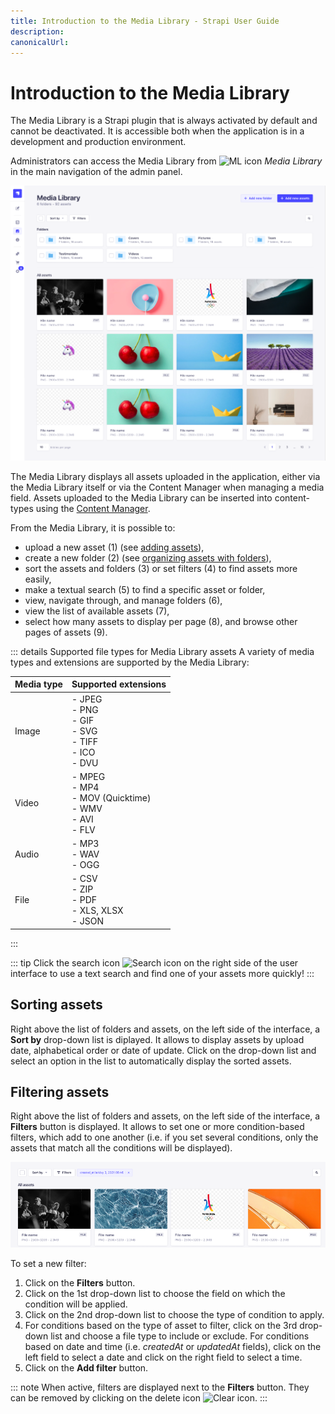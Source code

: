 ```yaml
---
title: Introduction to the Media Library - Strapi User Guide
description:
canonicalUrl:
---
```


<!-- TODO: update SEO -->

# Introduction to the Media Library

The Media Library is a Strapi plugin that is always activated by default and cannot be deactivated. It is accessible both when the application is in a development and production environment.

Administrators can access the Media Library from ![ML icon](../assets/icons/media_library.svg) _Media Library_ in the main navigation of the admin panel.

<!-- TODO: replace screenshot -->
![Media Library overview, annotated](../assets/media-library/media-library_overview.png)

The Media Library displays all assets uploaded in the application, either via the Media Library itself or via the Content Manager when managing a media field. Assets uploaded to the Media Library can be inserted into content-types using the [Content Manager](/user-docs/latest/content-manager/writing-content.md#filling-up-fields).

From the Media Library, it is possible to:

- upload a new asset (1) (see [adding assets](/user-docs/latest/media-library/adding-assets.md)),
- create a new folder (2) (see [organizing assets with folders](/user-docs/latest/media-library/organizing-assets-with-folders.md)),
- sort the assets and folders (3) or set filters (4) to find assets more easily,
- make a textual search (5) to find a specific asset or folder,
- view, navigate through, and manage folders (6),
- view the list of available assets (7),
- select how many assets to display per page (8), and browse other pages of assets (9).

<!-- TODO: use in details block or re-move to intro -->
::: details Supported file types for Media Library assets
A variety of media types and extensions are supported by the Media Library:

<!-- ? is this list complete & up-to-date ? -->

| Media type | Supported extensions                                          |
|------------|---------------------------------------------------------------|
| Image      | - JPEG<br>- PNG<br>- GIF<br>- SVG<br>- TIFF<br>- ICO<br>- DVU |
| Video      | - MPEG<br>- MP4<br>- MOV (Quicktime)<br>- WMV<br>- AVI<br>- FLV     |
| Audio      | - MP3<br>- WAV<br>- OGG                                       |
| File       | - CSV<br>- ZIP<br>- PDF<br>- XLS, XLSX<br>- JSON                  |
:::

::: tip
Click the search icon ![Search icon](../assets/icons/search.svg) on the right side of the user interface to use a text search and find one of your assets more quickly!
:::

## Sorting assets

Right above the list of folders and assets, on the left side of the interface, a **Sort by** drop-down list is diplayed. It allows to display assets by upload date, alphabetical order or date of update. Click on the drop-down list and select an option in the list to automatically display the sorted assets.

## Filtering assets

Right above the list of folders and assets, on the left side of the interface, a **Filters** button is displayed. It allows to set one or more condition-based filters, which add to one another (i.e. if you set several conditions, only the assets that match all the conditions will be displayed).

<!-- TODO: improve/replace screenshot -->
![Filters in the Media Library](../assets/media-library/media-library_filters.png)

To set a new filter:

1. Click on the **Filters** button.
2. Click on the 1st drop-down list to choose the field on which the condition will be applied.
3. Click on the 2nd drop-down list to choose the type of condition to apply.
4. For conditions based on the type of asset to filter, click on the 3rd drop-down list and choose a file type to include or exclude. For conditions based on date and time (i.e. _createdAt_ or _updatedAt_ fields), click on the left field to select a date and click on the right field to select a time.
5. Click on the **Add filter** button.

::: note
When active, filters are displayed next to the **Filters** button. They can be removed by clicking on the delete icon ![Clear icon](../assets/icons/clear.svg).
:::
